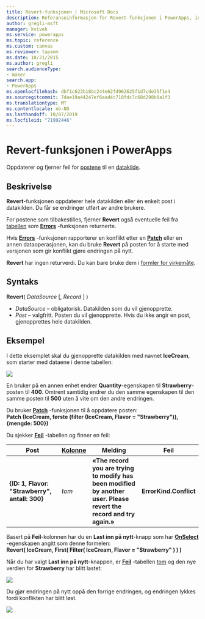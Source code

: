 ```yaml
---
title: Revert-funksjonen | Microsoft Docs
description: Referanseinformasjon for Revert-funksjonen i PowerApps, inkludert syntaks og eksempel
author: gregli-msft
manager: kvivek
ms.service: powerapps
ms.topic: reference
ms.custom: canvas
ms.reviewer: tapanm
ms.date: 10/21/2015
ms.author: gregli
search.audienceType:
- maker
search.app:
- PowerApps
ms.openlocfilehash: dbf1c623b18bc244e62fd962625f1d7cde35f1e4
ms.sourcegitcommit: 7dae19a44247ef6aad4c718fdc7c68d298b0a1f3
ms.translationtype: MT
ms.contentlocale: nb-NO
ms.lasthandoff: 10/07/2019
ms.locfileid: "71992446"
---
```

# <a name="revert-function-in-powerapps"></a>Revert-funksjonen i PowerApps
Oppdaterer og fjerner feil for [postene](../working-with-tables.md#records) til en [datakilde](../working-with-data-sources.md).

## <a name="description"></a>Beskrivelse
**Revert**-funksjonen oppdaterer hele datakilden eller én enkelt post i datakilden. Du får se endringer utført av andre brukere.

For postene som tilbakestilles, fjerner **Revert** også eventuelle feil fra [tabellen](../working-with-tables.md) som **[Errors](function-errors.md)** -funksjonen returnerte.

Hvis **[Errors](function-errors.md)** -funksjonen rapporterer en konflikt etter en **[Patch](function-patch.md)** eller en annen dataoperasjonen, kan du bruke **Revert** på posten for å starte med versjonen som gir konflikt gjøre endringen på nytt.

**Revert** har ingen returverdi. Du kan bare bruke dem i [formler for virkemåte](../working-with-formulas-in-depth.md).

## <a name="syntax"></a>Syntaks
**Revert**( *DataSource* [, *Record* ] )

* *DataSource* – obligatorisk. Datakilden som du vil gjenopprette.
* *Post* – valgfritt.  Posten du vil gjenopprette.  Hvis du ikke angir en post, gjenopprettes hele datakilden.

## <a name="example"></a>Eksempel
I dette eksemplet skal du gjenopprette datakilden med navnet **IceCream**, som starter med dataene i denne tabellen:

![](media/function-revert/icecream.png)

En bruker på en annen enhet endrer **Quantity**-egenskapen til **Strawberry**-posten til **400**.  Omtrent samtidig endrer du den samme egenskapen til den samme posten til **500** uten å vite om den andre endringen.

Du bruker **[Patch](function-patch.md)** -funksjonen til å oppdatere posten:<br>
**Patch (IceCream, første (filter (IceCream, Flavor = "Strawberry")), {mengde: 500})**

Du sjekker **[Feil](function-errors.md)** -tabellen og finner en feil:

| Post | [Kolonne](../working-with-tables.md#columns) | Melding | Feil |
| --- | --- | --- | --- |
| **{ID: 1, Flavor: "Strawberry", antall: 300}** |*tom* |**«The record you are trying to modify has been modified by another user.  Please revert the record and try again.»** |**ErrorKind.Conflict** |

Basert på **Feil**-kolonnen har du en **Last inn på nytt**-knapp som har **[OnSelect](../controls/properties-core.md)** -egenskapen angitt som denne formelen:<br>
**Revert( IceCream, First( Filter( IceCream, Flavor = "Strawberry" ) ) )**

Når du har valgt **Last inn på nytt**-knappen, er **[Feil](function-errors.md)** -tabellen [tom](function-isblank-isempty.md) og den nye verdien for **Strawberry** har blitt lastet:

![](media/function-revert/icecream-after.png)

Du gjør endringen på nytt oppå den forrige endringen, og endringen lykkes fordi konflikten har blitt løst.

![](media/function-revert/icecream-success.png)

